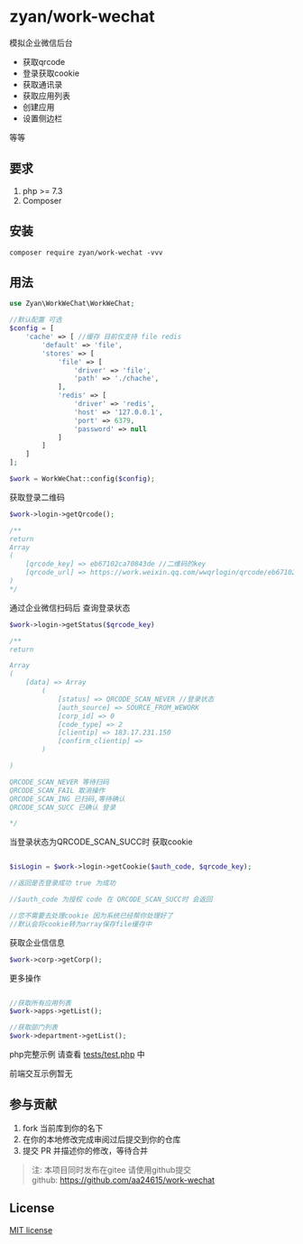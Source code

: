 

# zyan/work-wechat

模拟企业微信后台

- 获取qrcode
- 登录获取cookie
- 获取通讯录
- 获取应用列表
- 创建应用
- 设置侧边栏

等等

## 要求

1. php >= 7.3
2. Composer

## 安装

```shell
composer require zyan/work-wechat -vvv
```
## 用法

```php
use Zyan\WorkWeChat\WorkWeChat;

//默认配置 可选 
$config = [
    'cache' => [ //缓存 目前仅支持 file redis 
        'default' => 'file',
        'stores' => [
            'file' => [
                'driver' => 'file',
                'path' => './chache',
            ],
            'redis' => [
                'driver' => 'redis',
                'host' => '127.0.0.1',
                'port' => 6379,
                'password' => null
            ]
        ]
    ]
];

$work = WorkWeChat::config($config);
```

获取登录二维码

```php
$work->login->getQrcode();

/**
return
Array
(
    [qrcode_key] => eb67102ca70843de //二维码的key
    [qrcode_url] => https://work.weixin.qq.com/wwqrlogin/qrcode/eb67102ca70843de?login_type=login_admin
)
*/
```

通过企业微信扫码后 查询登录状态

```php
$work->login->getStatus($qrcode_key)

/**
return

Array
(
    [data] => Array
        (
            [status] => QRCODE_SCAN_NEVER //登录状态
            [auth_source] => SOURCE_FROM_WEWORK
            [corp_id] => 0
            [code_type] => 2
            [clientip] => 183.17.231.150
            [confirm_clientip] => 
        )

)

QRCODE_SCAN_NEVER 等待扫码
QRCODE_SCAN_FAIL 取消操作
QRCODE_SCAN_ING 已扫码,等待确认
QRCODE_SCAN_SUCC 已确认 登录

*/


```

当登录状态为QRCODE_SCAN_SUCC时 获取cookie

```php

$isLogin = $work->login->getCookie($auth_code, $qrcode_key);

//返回是否登录成功 true 为成功

//$auth_code 为授权 code 在 QRCODE_SCAN_SUCC时 会返回

//您不需要去处理cookie 因为系统已经帮你处理好了
//默认会将cookie转为array保存file缓存中


```

获取企业信信息
```php
$work->corp->getCorp();

```




更多操作
```php

//获取所有应用列表
$work->apps->getList();

//获取部门列表
$work->department->getList();

```

php完整示例 请查看 [tests/test.php](tests/test.php) 中 

前端交互示例暂无


## 参与贡献

1. fork 当前库到你的名下
3. 在你的本地修改完成审阅过后提交到你的仓库
4. 提交 PR 并描述你的修改，等待合并
> 注: 本项目同时发布在gitee 请使用github提交      
> github: https://github.com/aa24615/work-wechat

## License

[MIT license](https://opensource.org/licenses/MIT)
